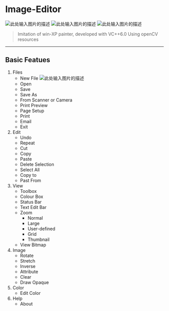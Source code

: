 



 **Image-Editor**
================

![此处输入图片的描述][2] ![此处输入图片的描述][3] ![此处输入图片的描述][4]
> Imitation of win-XP painter, developed with VC++6.0
> Using openCV resources

---

Basic Featues
---------------

 1. Files
    - New File ![此处输入图片的描述][5]
    - Open
    - Save
    - Save As
    - From Scanner or Camera
    - Print Preview
    - Page Setup
    - Print
    - Email
    - Exit
 2. Edit
    - Undo
    - Repeat
    - Cut
    - Copy
    - Paste
    - Delete Selection
    - Select All
    - Copy to
    - Past From
 3. View
    - Toolbox
    - Colour Box
    - Status Bar
    - Text Edit Bar
    - Zoom
        - Normal
        - Large
        - User-defined
        - Grid
        - Thumbnail
    - View Bitmap
 4. Image
    - Rotate
    - Stretch
    - Inverse
    - Attribute
    - Clear
    - Draw Opaque
 5. Color
    - Edit Color
 6. Help
    - About


  [1]:http://www.iconninja.com/files/968/43/757/painter-icon.png
  [2]: https://img.shields.io/badge/language-C++-green.svg
  [3]: https://img.shields.io/badge/platform-win--32%20%7C%20win--64-lightgrey.svg
  [4]: https://img.shields.io/travis/rust-lang/rust/master.svg
  [5]: https://img.shields.io/badge/in%20progress-0-yellow.svg
